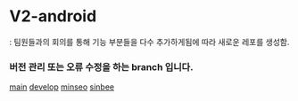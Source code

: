 
# V2-android
: 팀원들과의 회의를 통해 기능 부분들을 다수 추가하게됨에 따라 새로운 레포를 생성함.

### 버전 관리 또는 오류 수정을 하는 branch 입니다.

[main](https://github.com/eco3s/V2-android) [develop](https://github.com/eco3s/V2-android/tree/develop) [minseo](https://github.com/eco3s/V2-android/tree/minseo) [sinbee](https://github.com/eco3s/V2-android/tree/sinbee)
